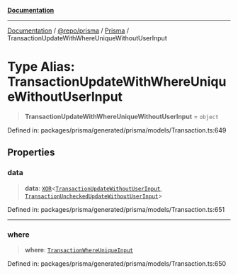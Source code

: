 [**Documentation**](../../../../../README.md)

***

[Documentation](../../../../../README.md) / [@repo/prisma](../../../README.md) / [Prisma](../README.md) / TransactionUpdateWithWhereUniqueWithoutUserInput

# Type Alias: TransactionUpdateWithWhereUniqueWithoutUserInput

> **TransactionUpdateWithWhereUniqueWithoutUserInput** = `object`

Defined in: packages/prisma/generated/prisma/models/Transaction.ts:649

## Properties

### data

> **data**: [`XOR`](XOR.md)\<[`TransactionUpdateWithoutUserInput`](TransactionUpdateWithoutUserInput.md), [`TransactionUncheckedUpdateWithoutUserInput`](TransactionUncheckedUpdateWithoutUserInput.md)\>

Defined in: packages/prisma/generated/prisma/models/Transaction.ts:651

***

### where

> **where**: [`TransactionWhereUniqueInput`](TransactionWhereUniqueInput.md)

Defined in: packages/prisma/generated/prisma/models/Transaction.ts:650
